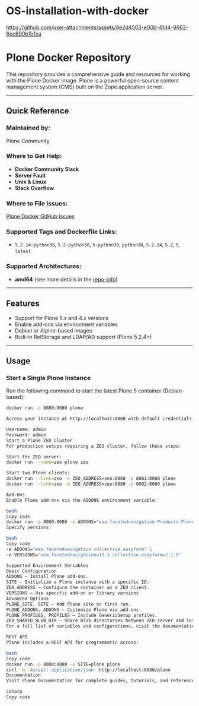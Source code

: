 # OS-installation-with-docker

https://github.com/user-attachments/assets/8e2d4503-e00b-41d4-9662-6ec690b1bfea


# Plone Docker Repository

This repository provides a comprehensive guide and resources for working with the Plone Docker image. Plone is a powerful open-source content management system (CMS) built on the Zope application server.

---

## Quick Reference

### Maintained by:
Plone Community

### Where to Get Help:
- **Docker Community Slack**
- **Server Fault**
- **Unix & Linux**
- **Stack Overflow**

### Where to File Issues:
[Plone Docker GitHub Issues](https://github.com/plone/plone.docker/issues)

### Supported Tags and Dockerfile Links:
- `5.2.14-python38`, `5.2-python38`, `5-python38`, `python38`, `5.2.14`, `5.2`, `5`, `latest`

### Supported Architectures:
- **amd64** (see more details in the [repo-info](https://github.com/docker-library/repo-info))

---

## Features
- Support for Plone 5.x and 4.x versions
- Enable add-ons via environment variables
- Debian or Alpine-based images
- Built-in RelStorage and LDAP/AD support (Plone 5.2.4+)

---

## Usage

### Start a Single Plone Instance
Run the following command to start the latest Plone 5 container (Debian-based):

```bash
docker run -p 8080:8080 plone

Access your instance at http://localhost:8080 with default credentials:

Username: admin
Password: admin
Start a Plone ZEO Cluster
For production setups requiring a ZEO cluster, follow these steps:

Start the ZEO server:
docker run --name=zeo plone zeo

Start two Plone clients:
docker run --link=zeo -e ZEO_ADDRESS=zeo:8080 -p 8081:8080 plone
docker run --link=zeo -e ZEO_ADDRESS=zeo:8080 -p 8082:8080 plone

Add-Ons
Enable Plone add-ons via the ADDONS environment variable:

bash
Copy code
docker run -p 8080:8080 -e ADDONS="eea.facetednavigation Products.PloneFormGen" plone
Specify versions:

bash
Copy code
-e ADDONS="eea.facetednavigation collective.easyform" \
-e VERSIONS="eea.facetednavigation=13.3 collective.easyform=2.1.0"

Supported Environment Variables
Basic Configuration
ADDONS – Install Plone add-ons.
SITE – Initialize a Plone instance with a specific ID.
ZEO_ADDRESS – Configure the container as a ZEO client.
VERSIONS – Use specific add-on or library versions.
Advanced Options
PLONE_SITE, SITE – Add Plone site on first run.
PLONE_ADDONS, ADDONS – Customize Plone via add-ons.
PLONE_PROFILES, PROFILES – Include GenericSetup profiles.
ZEO_SHARED_BLOB_DIR – Share blob directories between ZEO server and instance.
For a full list of variables and configurations, visit the documentation.

REST API
Plone includes a REST API for programmatic access:

bash
Copy code
docker run -p 8080:8080 -e SITE=plone plone
curl -H 'Accept: application/json' http://localhost:8080/plone
Documentation
Visit Plone Documentation for complete guides, tutorials, and reference material.

csharp
Copy code

